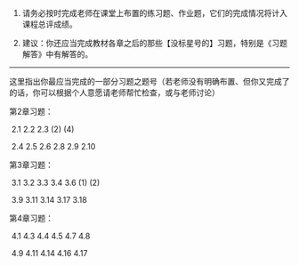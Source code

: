 1. 请务必按时完成老师在课堂上布置的练习题、作业题，它们的完成情况将计入课程总评成绩。

2. 建议：你还应当完成教材各章之后的那些【没标星号的】习题，特别是《习题解答》中有解答的。

---

这里指出你最应当完成的一部分习题之题号（若老师没有明确布置、但你又完成了的话，你可以根据个人意愿请老师帮忙检查，或与老师讨论）

第2章习题：

​    2.1   2.2   2.3 (2) (4) 

​    2.4    2.5   2.6   2.8   2.9   2.10

第3章习题：

​    3.1  3.2    3.3   3.4    3.6 (1) (2)

​    3.9  3.11   3.14  3.17   3.18

第4章习题：

​    4.1  4.3   4.4    4.5   4.7  4.8

​    4.9  4.11  4.14   4.16  4.17

